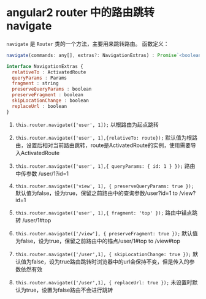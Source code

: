 # angular2 router 中的路由跳转 navigate

`navigate` 是 `Router` 类的一个方法，主要用来跳转路由。
函数定义：

```js
navigate(commands: any[], extras?: NavigationExtras) : Promise`<boolean>`
```

```js
interface NavigationExtras {
  relativeTo : ActivatedRoute
  queryParams : Params
  fragment : string
  preserveQueryParams : boolean
  preserveFragment : boolean
  skipLocationChange : boolean
  replaceUrl : boolean
}
```

1. `this.router.navigate(['user', 1]);`
以根路由为起点跳转

2. `this.router.navigate(['user', 1],{relativeTo: route});`
默认值为根路由，设置后相对当前路由跳转，route是ActivatedRoute的实例，使用需要导入ActivatedRoute

3. `this.router.navigate(['user', 1],{ queryParams: { id: 1 } });`
路由中传参数 /user/1?id=1

4. `this.router.navigate(['view', 1], { preserveQueryParams: true });`
默认值为false，设为true，保留之前路由中的查询参数/user?id=1 to /view?id=1

5. `this.router.navigate(['user', 1],{ fragment: 'top' });`
路由中锚点跳转 /user/1#top

6. `this.router.navigate(['/view'], { preserveFragment: true });`
默认值为false，设为true，保留之前路由中的锚点/user/1#top to /view#top

7. `this.router.navigate(['/user',1], { skipLocationChange: true });`
默认值为false，设为true路由跳转时浏览器中的url会保持不变，但是传入的参数依然有效

8. `this.router.navigate(['/user',1], { replaceUrl: true });`
未设置时默认为true，设置为false路由不会进行跳转
